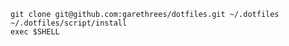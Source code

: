     git clone git@github.com:garethrees/dotfiles.git ~/.dotfiles
    ~/.dotfiles/script/install
    exec $SHELL
